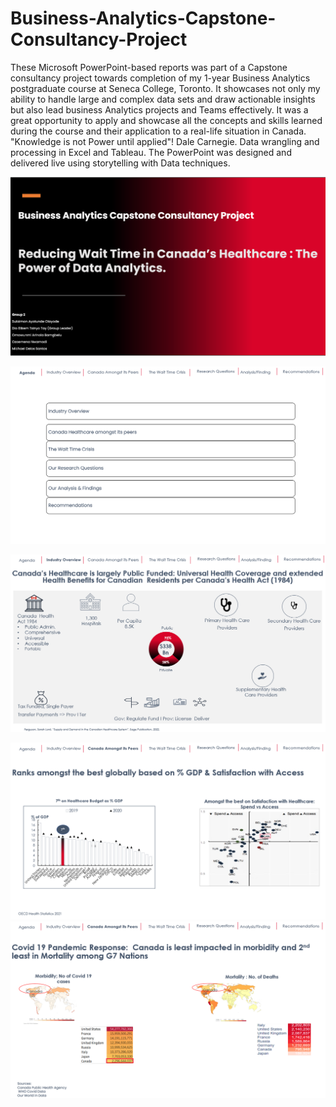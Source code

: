 # Business-Analytics-Capstone-Consultancy-Project

These Microsoft PowerPoint-based reports was part of a Capstone consultancy project towards completion of my 1-year Business Analytics postgraduate course at Seneca College, Toronto. It showcases not only my ability to handle large and complex data sets and draw actionable insights but also lead business Analytics projects and Teams effectively. It was a great opportunity to apply and showcase all the concepts and skills learned during the course and their application to a real-life situation in Canada. "Knowledge is not Power until applied"! Dale Carnegie. 
Data wrangling and processing in Excel and Tableau. The PowerPoint was designed and delivered live using storytelling with Data techniques.


![](Business_Analytics_Capstone_Project_Title_Page.png)


![](Capstone_Consultancy_Project_Agenda.png)

![](Capstone_Consultancy_Project_Industry_Overview.png)

![](Capstone_Consultancy_Project_Canada_Among_Peers.png)
![](Capstone_Consultancy_Project_Canada_Among_Peers_2.png)
